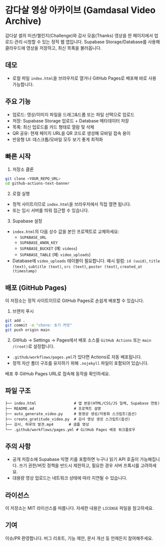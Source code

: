 # 감다살 영상 아카이브 (Gamdasal Video Archive)

감다살 셀의 미션/첼린지(Challenge)와 감사 모음(Thanks) 영상을 한 페이지에서 업로드·관리·시청할 수 있는 정적 웹 앱입니다. Supabase Storage/Database를 사용해 클라우드에 영상을 저장하고, 최신 목록을 불러옵니다.

## 데모
- 로컬 파일 `index.html`을 브라우저로 열거나 GitHub Pages로 배포해 바로 사용 가능합니다.

## 주요 기능
- 업로드: 영상/이미지 파일을 드래그&드롭 또는 파일 선택으로 업로드
- 저장: Supabase Storage 업로드 + Database 메타데이터 저장
- 목록: 최신 업로드를 카드 형태로 열람 및 삭제
- QR 공유: 현재 페이지 URL을 QR 코드로 생성해 모바일 접속 용이
- 반응형 UI: 데스크톱/모바일 모두 보기 좋게 최적화

## 빠른 시작
1) 저장소 클론
```bash
git clone <YOUR_REPO_URL>
cd github-actions-text-banner
```

2) 로컬 실행
- 정적 사이트이므로 `index.html`을 브라우저에서 직접 열면 됩니다.
- 또는 임시 서버를 띄워 접근할 수 있습니다.

3) Supabase 설정
- `index.html`의 다음 상수 값을 본인 프로젝트로 교체하세요:
  - `SUPABASE_URL`
  - `SUPABASE_ANON_KEY`
  - `SUPABASE_BUCKET` (예: `videos`)
  - `SUPABASE_TABLE` (예: `video_uploads`)
- Database에 `video_uploads` 테이블이 필요합니다. 예시 컬럼: `id (uuid)`, `title (text)`, `subtitle (text)`, `src (text)`, `poster (text)`, `created_at (timestamp)`

## 배포 (GitHub Pages)
이 저장소는 정적 사이트이므로 GitHub Pages로 손쉽게 배포할 수 있습니다.

1) 브랜치 푸시
```bash
git add .
git commit -m "chore: 초기 커밋"
git push origin main
```

2) GitHub → Settings → Pages에서 배포 소스를 `GitHub Actions` 또는 `main /(root)`로 설정합니다.
- `.github/workflows/pages.yml`가 있다면 Actions로 자동 배포됩니다.
- 정적 자산 폴더 구조를 유지하기 위해 `.nojekyll` 파일이 포함되어 있습니다.

배포 후 GitHub Pages URL로 접속해 동작을 확인하세요.

## 파일 구조
```
├── index.html                 # 앱 본문(HTML/CSS/JS 일체, Supabase 연동)
├── README.md                  # 프로젝트 설명
├── auto_generate_video.py     # 동영상 생성/자동화 스크립트(옵션)
├── create_gratitude_video.py  # 감사 영상 생성 스크립트(옵션)
├── 감사, 하루의 발견.mp4       # 샘플 영상
└── .github/workflows/pages.yml # GitHub Pages 배포 워크플로우
```

## 주의 사항
- 공개 저장소에 Supabase 익명 키를 포함하면 누구나 읽기 API 호출이 가능해집니다. 쓰기 권한/버킷 정책을 반드시 제한하고, 필요한 경우 서버 프록시를 고려하세요.
- 대용량 영상 업로드는 네트워크 상태에 따라 지연될 수 있습니다.

## 라이선스
이 저장소는 MIT 라이선스를 따릅니다. 자세한 내용은 `LICENSE` 파일을 참고하세요.

## 기여
이슈/PR 환영합니다. 버그 리포트, 기능 제안, 문서 개선 등 언제든지 참여해주세요.